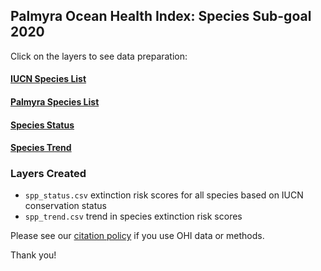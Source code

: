 ## Palmyra Ocean Health Index: Species Sub-goal 2020  

Click on the layers to see data preparation:  

#### [IUCN Species List](https://raw.githack.com/OHI-4site/pal-prep/gh-pages/prep/bd/spp/v2020/1_iucn_spp_lists.html)  

#### [Palmyra Species List](https://raw.githack.com/OHI-4site/pal-prep/gh-pages/prep/bd/spp/v2020/2_pal_spp_lists.html)

#### [Species Status](https://raw.githack.com/OHI-4site/pal-prep/gh-pages/prep/bd/spp/v2020/3_spp_status.html)   

#### [Species Trend](https://raw.githack.com/OHI-4site/pal-prep/gh-pages/prep/bd/spp/v2020/4_spp_trend.html)   

### Layers Created

- `spp_status.csv` extinction risk scores for all species based on IUCN conservation status      
- `spp_trend.csv` trend in species extinction risk scores    


Please see our [citation policy](http://ohi-science.org/citation-policy/) if you use OHI data or methods.   

Thank you! 